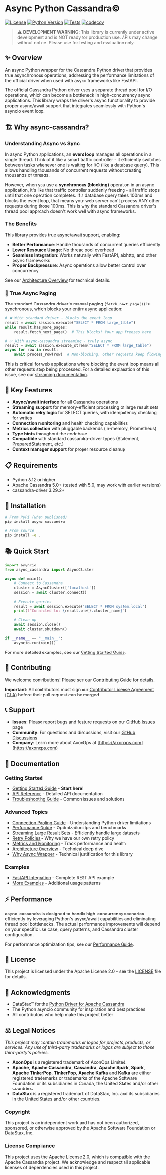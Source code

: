 # Async Python Cassandra©

[![License](https://img.shields.io/badge/License-Apache%202.0-blue.svg)](https://opensource.org/licenses/Apache-2.0)
[![Python Version](https://img.shields.io/badge/python-3.12%2B-blue)](https://www.python.org/downloads/)
[![Tests](https://github.com/axonops/async-python-cassandra/actions/workflows/tests.yml/badge.svg)](https://github.com/axonops/async-python-cassandra/actions/workflows/tests.yml)
[![codecov](https://codecov.io/gh/axonops/async-python-cassandra/branch/main/graph/badge.svg)](https://codecov.io/gh/axonops/async-python-cassandra)

> ⚠️ **DEVELOPMENT WARNING**: This library is currently under active development and is NOT ready for production use. APIs may change without notice. Please use for testing and evaluation only.

## ✨ Overview

An async Python wrapper for the Cassandra Python driver that provides true asynchronous operations, addressing the performance limitations of the official driver when used with async frameworks like FastAPI.

The official Cassandra Python driver uses a separate thread pool for I/O operations, which can become a bottleneck in high-concurrency async applications. This library wraps the driver's async functionality to provide proper async/await support that integrates seamlessly with Python's asyncio event loop.

## 🏗️ Why async-cassandra?

### Understanding Async vs Sync

In async Python applications, an **event loop** manages all operations in a single thread. Think of it like a smart traffic controller - it efficiently switches between tasks whenever one is waiting for I/O (like a database query). This allows handling thousands of concurrent requests without creating thousands of threads.

However, when you use a **synchronous (blocking)** operation in an async application, it's like that traffic controller suddenly freezing - all traffic stops until that one operation completes. If a database query takes 100ms and blocks the event loop, that means your web server can't process ANY other requests during those 100ms. This is why the standard Cassandra driver's thread pool approach doesn't work well with async frameworks.

### The Benefits

This library provides true async/await support, enabling:

- **Better Performance**: Handle thousands of concurrent queries efficiently
- **Lower Resource Usage**: No thread pool overhead
- **Seamless Integration**: Works naturally with FastAPI, aiohttp, and other async frameworks
- **Proper Backpressure**: Async operations allow better control over concurrency

See our [Architecture Overview](docs/architecture.md) for technical details.

### 🔄 True Async Paging

The standard Cassandra driver's manual paging (`fetch_next_page()`) is synchronous, which blocks your entire async application:

```python
# ❌ With standard driver - blocks the event loop
result = await session.execute("SELECT * FROM large_table")
while result.has_more_pages:
    result.fetch_next_page()  # This blocks! Your app freezes here

# ✅ With async-cassandra streaming - truly async
result = await session.execute_stream("SELECT * FROM large_table")
async for row in result:
    await process_row(row)  # Non-blocking, other requests keep flowing
```

This is critical for web applications where blocking the event loop means all other requests stop being processed. For a detailed explanation of this issue, see our [streaming documentation](docs/streaming.md#the-async-problem-with-manual-paging).

## 🚀 Key Features

- **Async/await interface** for all Cassandra operations
- **Streaming support** for memory-efficient processing of large result sets
- **Automatic retry logic** for SELECT queries, with idempotency checking for writes
- **Connection monitoring** and health checking capabilities
- **Metrics collection** with pluggable backends (in-memory, Prometheus)
- **Type hints** throughout the codebase
- **Compatible** with standard cassandra-driver types (Statement, PreparedStatement, etc.)
- **Context manager support** for proper resource cleanup


## 📋 Requirements

- Python 3.12 or higher
- Apache Cassandra 5.0+ (tested with 5.0, may work with earlier versions)
- cassandra-driver 3.29.2+

## 🔧 Installation

```bash
# From PyPI (when published)
pip install async-cassandra

# From source
pip install -e .
```

## 📚 Quick Start

```python
import asyncio
from async_cassandra import AsyncCluster

async def main():
    # Connect to Cassandra
    cluster = AsyncCluster(['localhost'])
    session = await cluster.connect()
    
    # Execute queries
    result = await session.execute("SELECT * FROM system.local")
    print(f"Connected to: {result.one().cluster_name}")
    
    # Clean up
    await session.close()
    await cluster.shutdown()

if __name__ == "__main__":
    asyncio.run(main())
```

For more detailed examples, see our [Getting Started Guide](docs/getting-started.md).

## 🤝 Contributing

We welcome contributions! Please see our [Contributing Guide](CONTRIBUTING.md) for details.

**Important**: All contributors must sign our [Contributor License Agreement (CLA)](CLA.md) before their pull request can be merged.

## 📞 Support

- **Issues**: Please report bugs and feature requests on our [GitHub Issues](https://github.com/axonops/async-python-cassandra/issues) page
- **Community**: For questions and discussions, visit our [GitHub Discussions](https://github.com/axonops/async-python-cassandra/discussions)
- **Company**: Learn more about AxonOps at [https://axonops.com](https://axonops.com)

## 📖 Documentation

### Getting Started
- [Getting Started Guide](docs/getting-started.md) - **Start here!**
- [API Reference](docs/api.md) - Detailed API documentation
- [Troubleshooting Guide](docs/troubleshooting.md) - Common issues and solutions

### Advanced Topics
- [Connection Pooling Guide](docs/connection-pooling.md) - Understanding Python driver limitations
- [Performance Guide](docs/performance.md) - Optimization tips and benchmarks
- [Streaming Large Result Sets](docs/streaming.md) - Efficiently handle large datasets
- [Retry Policies](docs/retry-policies.md) - Why we have our own retry policy
- [Metrics and Monitoring](docs/metrics-monitoring.md) - Track performance and health
- [Architecture Overview](docs/architecture.md) - Technical deep dive
- [Why Async Wrapper](docs/why-async-wrapper.md) - Technical justification for this library

### Examples
- [FastAPI Integration](examples/fastapi_app/README.md) - Complete REST API example
- [More Examples](examples/) - Additional usage patterns

## ⚡ Performance

async-cassandra is designed to handle high-concurrency scenarios efficiently by leveraging Python's async/await capabilities and eliminating thread pool bottlenecks. The actual performance improvements will depend on your specific use case, query patterns, and Cassandra cluster configuration.

For performance optimization tips, see our [Performance Guide](docs/performance.md).

## 📝 License

This project is licensed under the Apache License 2.0 - see the [LICENSE](LICENSE) file for details.

## 🙏 Acknowledgments

- DataStax™ for the [Python Driver for Apache Cassandra](https://github.com/datastax/python-driver)
- The Python asyncio community for inspiration and best practices
- All contributors who help make this project better

## ⚖️ Legal Notices

*This project may contain trademarks or logos for projects, products, or services. Any use of third-party trademarks or logos are subject to those third-party's policies.*

- **AxonOps** is a registered trademark of AxonOps Limited.
- **Apache**, **Apache Cassandra**, **Cassandra**, **Apache Spark**, **Spark**, **Apache TinkerPop**, **TinkerPop**, **Apache Kafka** and **Kafka** are either registered trademarks or trademarks of the Apache Software Foundation or its subsidiaries in Canada, the United States and/or other countries.
- **DataStax** is a registered trademark of DataStax, Inc. and its subsidiaries in the United States and/or other countries.

### Copyright

This project is an independent work and has not been authorized, sponsored, or otherwise approved by the Apache Software Foundation or DataStax, Inc.

### License Compliance

This project uses the Apache License 2.0, which is compatible with the Apache Cassandra project. We acknowledge and respect all applicable licenses of dependencies used in this project.
